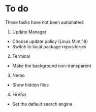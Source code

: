 # To do

These tasks have not been automated:

1. Update Manager
  * Choose update policy (Linux Mint 18)
  * Switch to local package repositories
2. Terminal
  * Make the background non-transparent
3. Nemo
  * Show hidden files
4. Firefox
  * Set the default search engine

